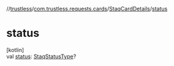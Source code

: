 //[trustless](../../../index.md)/[com.trustless.requests.cards](../index.md)/[StaqCardDetails](index.md)/[status](status.md)

# status

[kotlin]\
val [status](status.md): [StaqStatusType](../-staq-status-type/index.md)?

